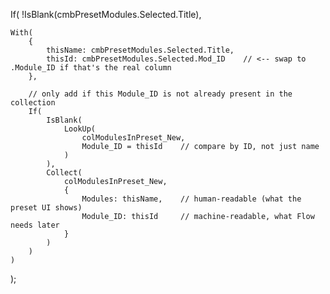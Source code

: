 If(
    !IsBlank(cmbPresetModules.Selected.Title),

    With(
        {
            thisName: cmbPresetModules.Selected.Title,
            thisId: cmbPresetModules.Selected.Mod_ID    // <-- swap to .Module_ID if that's the real column
        },

        // only add if this Module_ID is not already present in the collection
        If(
            IsBlank(
                LookUp(
                    colModulesInPreset_New,
                    Module_ID = thisId    // compare by ID, not just name
                )
            ),
            Collect(
                colModulesInPreset_New,
                {
                    Modules: thisName,    // human-readable (what the preset UI shows)
                    Module_ID: thisId     // machine-readable, what Flow needs later
                }
            )
        )
    )
);
